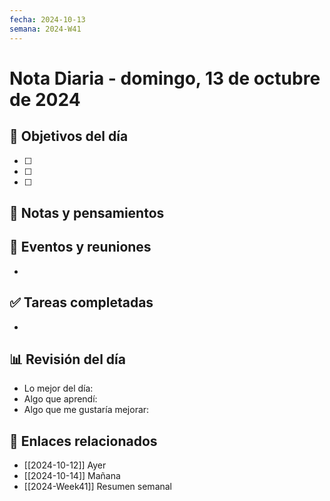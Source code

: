 ```yaml
---
fecha: 2024-10-13
semana: 2024-W41
---
```

# Nota Diaria - domingo, 13 de octubre de 2024


## 🎯 Objetivos del día
- [ ] 
- [ ] 
- [ ] 

## 📝 Notas y pensamientos

## 📅 Eventos y reuniones
- 

## ✅ Tareas completadas
- 

## 📊 Revisión del día
- Lo mejor del día:
- Algo que aprendí:
- Algo que me gustaría mejorar:

## 🔗 Enlaces relacionados
- [[2024-10-12]] Ayer
- [[2024-10-14]] Mañana
- [[2024-Week41]] Resumen semanal